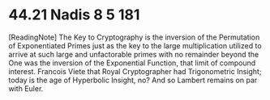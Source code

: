 # 44.21 Nadis 8 5 181

[ReadingNote] The Key to Cryptography is the inversion of the Permutation of Exponentiated Primes just as the key to the large multiplication utilized to arrive at such large and unfactorable primes with no remainder beyond the One was the inversion of the Exponential Function, that limit of compound interest. Francois Viete that Royal Cryptographer had Trigonometric Insight; today is the age of Hyperbolic Insight, no? And so Lambert remains on par with Euler.
